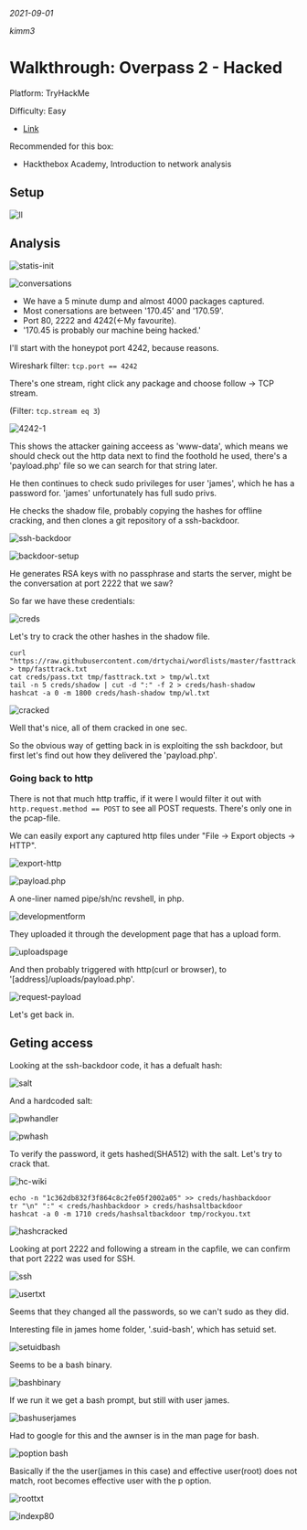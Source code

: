 *2021-09-01*

*kimm3*

# Walkthrough: Overpass 2 - Hacked
Platform: TryHackMe

Difficulty: Easy

- [Link](https://tryhackme.com/room/overpass2hacked)

Recommended for this box:
- Hackthebox Academy, Introduction to network analysis

## Setup
![ll](assets/markdown-img-paste-20210901111254535.png)

## Analysis
![statis-init](assets/markdown-img-paste-20210901111355354.png)

![conversations](assets/markdown-img-paste-20210901111543497.png)

- We have a 5 minute dump and almost 4000 packages captured.
- Most conersations are between '170.45' and '170.59'.
- Port 80, 2222 and 4242(<-My favourite).
- '170.45 is probably our machine being hacked.'

I'll start with the honeypot port 4242, because reasons.

Wireshark filter: `tcp.port == 4242`

There's one stream, right click any package and choose follow -> TCP stream.

(Filter: `tcp.stream eq 3`)

![4242-1](assets/markdown-img-paste-2021090111252866.png)

This shows the attacker gaining acceess as 'www-data', which means we should check out the http data next to find the foothold he used, there's a 'payload.php' file so we can search for that string later.

He then continues to check sudo privileges for user 'james', which he has a password for. 'james' unfortunately has full sudo privs.

He checks the shadow file, probably copying the hashes for offline cracking, and then clones a git repository of a ssh-backdoor.

![ssh-backdoor](assets/markdown-img-paste-20210901113036850.png)

![backdoor-setup](assets/markdown-img-paste-20210901113145420.png)

He generates RSA keys with no passphrase and starts the server, might be the conversation at port 2222 that we saw?

So far we have these credentials:

![creds](assets/markdown-img-paste-20210901115216308.png)

Let's try to crack the other hashes in the shadow file.

```
curl "https://raw.githubusercontent.com/drtychai/wordlists/master/fasttrack.txt" > tmp/fasttrack.txt
cat creds/pass.txt tmp/fasttrack.txt > tmp/wl.txt
tail -n 5 creds/shadow | cut -d ":" -f 2 > creds/hash-shadow
hashcat -a 0 -m 1800 creds/hash-shadow tmp/wl.txt
```

![cracked](assets/markdown-img-paste-2021090111503483.png)

Well that's nice, all of them cracked in one sec.

So the obvious way of getting back in is exploiting the ssh backdoor, but first let's find out how they delivered the 'payload.php'.
### Going back to http
There is not that much http traffic, if it were I would filter it out with `http.request.method == POST` to see all POST requests. There's only one in the pcap-file.

We can easily export any captured http files under "File -> Export objects -> HTTP".

![export-http](assets/markdown-img-paste-20210901115945851.png)

![payload.php](assets/markdown-img-paste-20210901120117224.png)

A one-liner named pipe/sh/nc revshell, in php.

![developmentform](assets/markdown-img-paste-20210901120632496.png)

They uploaded it through the development page that has a upload form.

![uploadspage](assets/markdown-img-paste-20210901120340519.png)

And then probably triggered with http(curl or browser), to '[address]/uploads/payload.php'.

![request-payload](assets/markdown-img-paste-20210901120530472.png)

Let's get back in.
## Geting access
Looking at the ssh-backdoor code, it has a defualt hash:

![salt](assets/markdown-img-paste-20210901121653684.png)

And a hardcoded salt:

![pwhandler](assets/markdown-img-paste-20210901121705180.png)

![pwhash](assets/markdown-img-paste-20210901121826130.png)

To verify the password, it gets hashed(SHA512) with the salt. Let's try to crack that.

![hc-wiki](assets/markdown-img-paste-2021090112232357.png)

```
echo -n "1c362db832f3f864c8c2fe05f2002a05" >> creds/hashbackdoor
tr "\n" ":" < creds/hashbackdoor > creds/hashsaltbackdoor
hashcat -a 0 -m 1710 creds/hashsaltbackdoor tmp/rockyou.txt
```

![hashcracked](assets/markdown-img-paste-20210901140456515.png)

Looking at port 2222 and following a stream in the capfile, we can confirm that port 2222 was used for SSH.

![ssh](assets/markdown-img-paste-2021090114070233.png)

![usertxt](assets/markdown-img-paste-20210901082009388.png)

Seems that they changed all the passwords, so we can't sudo as they did.

Interesting file in james home folder, '.suid-bash', which has setuid set.

![setuidbash](assets/markdown-img-paste-20210901082955556.png)

Seems to be a bash binary.

![bashbinary](assets/markdown-img-paste-20210901083037646.png)

If we run it we get a bash prompt, but still with user james.

![bashuserjames](assets/markdown-img-paste-20210901084434439.png)

Had to google for this and the awnser is in the man page for bash.

![poption bash](assets/markdown-img-paste-20210901085052495.png)

Basically if the the user(james in this case) and effective user(root) does not match, root becomes effective user with the p option.

![roottxt](assets/markdown-img-paste-20210901085722839.png)

![indexp80](assets/markdown-img-paste-20210901081754829.png)
